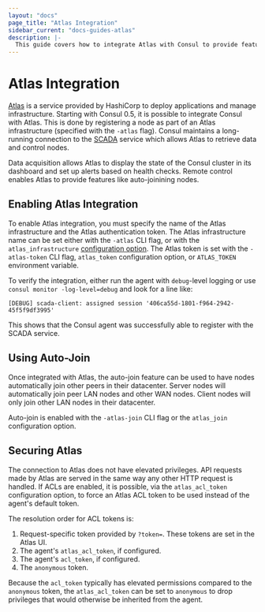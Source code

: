 ```yaml
---
layout: "docs"
page_title: "Atlas Integration"
sidebar_current: "docs-guides-atlas"
description: |-
  This guide covers how to integrate Atlas with Consul to provide features like an infrastructure dashboard and automatic cluster joining.
---
```


# Atlas Integration

[Atlas](https://atlas.hashicorp.com) is a service provided by HashiCorp to deploy applications and manage infrastructure.
Starting with Consul 0.5, it is possible to integrate Consul with Atlas. This is done by registering a node as part
of an Atlas infrastructure (specified with the `-atlas` flag). Consul maintains a long-running connection to the
[SCADA](http://scada.hashicorp.com) service which allows Atlas to retrieve data and control nodes.

Data acquisition allows Atlas to display the state of the Consul cluster in its dashboard and set up alerts
based on health checks. Remote control enables Atlas to provide features like auto-joinining nodes.

## Enabling Atlas Integration

To enable Atlas integration, you must specify the name of the Atlas infrastructure and the Atlas authentication
token. The Atlas infrastructure name can be set either with the `-atlas` CLI flag, or with the `atlas_infrastructure`
[configuration option](/docs/agent/options.html). The Atlas token is set with the `-atlas-token` CLI flag, `atlas_token`
configuration option, or `ATLAS_TOKEN` environment variable.

To verify the integration, either run the agent with `debug`-level logging or use `consul monitor -log-level=debug`
and look for a line like:

    [DEBUG] scada-client: assigned session '406ca55d-1801-f964-2942-45f5f9df3995'

This shows that the Consul agent was successfully able to register with the SCADA service.

## Using Auto-Join

Once integrated with Atlas, the auto-join feature can be used to have nodes automatically join other
peers in their datacenter. Server nodes will automatically join peer LAN nodes and other WAN nodes.
Client nodes will only join other LAN nodes in their datacenter.

Auto-join is enabled with the `-atlas-join` CLI flag or the `atlas_join` configuration option.

## Securing Atlas

The connection to Atlas does not have elevated privileges. API requests made by Atlas
are served in the same way any other HTTP request is handled. If ACLs are enabled, it is possible, via
the `atlas_acl_token` configuration option, to force an Atlas ACL token to be used instead of the
agent's default token.

The resolution order for ACL tokens is:

1. Request-specific token provided by `?token=`. These tokens are set in the Atlas UI.
2. The agent's `atlas_acl_token`, if configured.
3. The agent's `acl_token`, if configured.
4. The `anonymous` token.

Because the `acl_token` typically has elevated permissions compared to the `anonymous` token,
the `atlas_acl_token` can be set to `anonymous` to drop privileges that would otherwise be
inherited from the agent.
